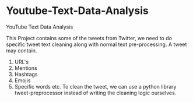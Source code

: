 # Youtube-Text-Data-Analysis
YouTube Text Data Analysis

This Project contains some of the tweets from Twitter, we need to do specific tweet text cleaning along with normal text pre-processing. A tweet may contain.
1. URL's
2. Mentions
3. Hashtags
4. Emojis
5. Specific words etc.
To clean the tweet, we can use a python library tweet-preprocessor instead of writing the cleaning logic ourselves.
